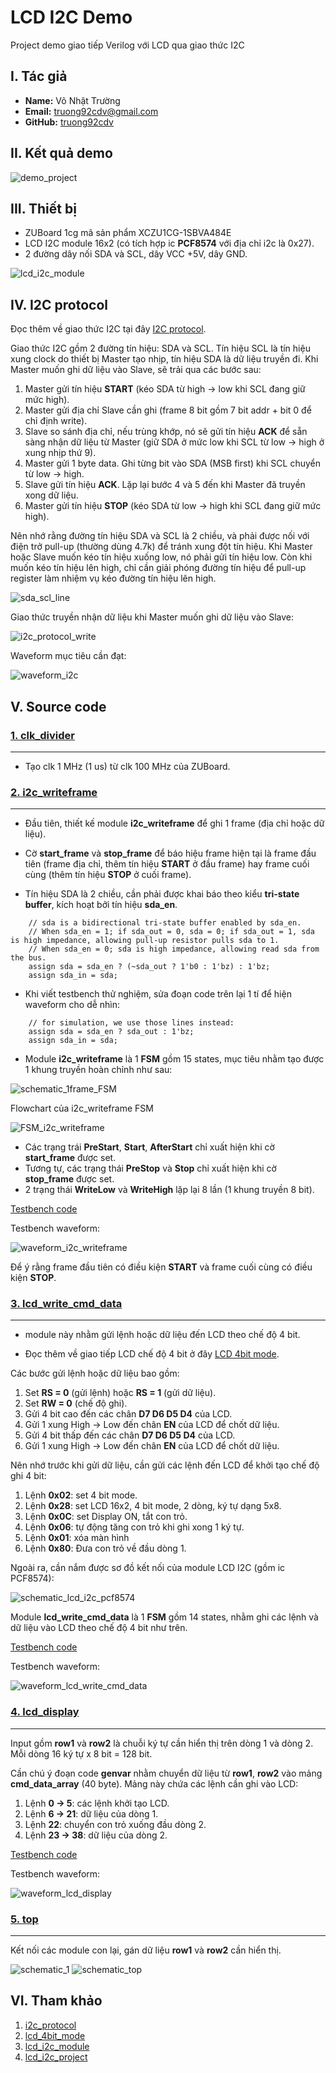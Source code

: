 # LCD I2C Demo

Project demo giao tiếp Verilog với LCD qua giao thức I2C

## I. Tác giả

- **Name:** Võ Nhật Trường
- **Email:** truong92cdv@gmail.com
- **GitHub:** [truong92cdv](https://github.com/truong92cdv)

## II. Kết quả demo

![demo_project](./images/demo_project.jpg)

## III. Thiết bị

- ZUBoard 1cg mã sản phẩm XCZU1CG-1SBVA484E
- LCD I2C module 16x2 (có tích hợp ic **PCF8574** với địa chỉ i2c là 0x27).
- 2 đường dây nối SDA và SCL, dây VCC +5V, dây GND.

![lcd_i2c_module](./images/lcd_i2c_module.jpg)

## IV. I2C protocol

Đọc thêm về giao thức I2C tại đây [I2C protocol](https://dayhocstem.com/blog/2020/05/giao-dien-ghep-noi-i2c.html).

Giao thức I2C gồm 2 đường tín hiệu: SDA và SCL. Tín hiệu SCL là tín hiệu xung clock do thiết bị Master tạo nhịp, tín hiệu SDA là dữ liệu truyền đi.
Khi Master muốn ghi dữ liệu vào Slave, sẽ trải qua các bước sau:
1. Master gửi tín hiệu **START** (kéo SDA từ high -> low khi SCL đang giữ mức high).
2. Master gửi địa chỉ Slave cần ghi (frame 8 bit gồm 7 bit addr + bit 0 để chỉ định write).
3. Slave so sánh địa chỉ, nếu trùng khớp, nó sẽ gửi tín hiệu **ACK** để sẵn sàng nhận dữ liệu từ Master (giữ SDA ở mức low khi SCL từ low -> high ở xung nhịp thứ 9).
4. Master gửi 1 byte data. Ghi từng bit vào SDA (MSB first) khi SCL chuyển từ low -> high.
5. Slave gửi tín hiệu **ACK**. Lặp lại bước 4 và 5 đến khi Master đã truyền xong dữ liệu.
6. Master gửi tín hiệu **STOP** (kéo SDA từ low -> high khi SCL đang giữ mức high).

Nên nhớ rằng đường tín hiệu SDA và SCL là 2 chiều, và phải được nối với điện trở pull-up (thường dùng 4.7k) để tránh xung đột tín hiệu. Khi Master hoặc Slave muốn kéo tín hiệu xuống low, nó phải gửi tín hiệu low. Còn khi muốn kéo tín hiệu lên high, chỉ cần giải phóng đường tín hiệu để pull-up register làm nhiệm vụ kéo đường tín hiệu lên high.

![sda_scl_line](./images/sda_scl_line.png)

Giao thức truyền nhận dữ liệu khi Master muốn ghi dữ liệu vào Slave:

![i2c_protocol_write](./images/i2c_protocol_write.png)

Waveform mục tiêu cần đạt:

![waveform_i2c](./images/waveform_i2c.png)

## V. Source code

### [1. clk_divider](./src/clk_divider.v)

---

- Tạo clk 1 MHz (1 us) từ clk 100 MHz của ZUBoard.

### [2. i2c_writeframe](./src/i2c_writeframe.v)

---

- Đầu tiên, thiết kế module **i2c_writeframe** để ghi 1 frame (địa chỉ hoặc dữ liệu).


- Cờ **start_frame** và **stop_frame** để báo hiệu frame hiện tại là frame đầu tiên (frame địa chỉ, thêm tín hiệu **START** ở đầu frame) hay frame cuối cùng (thêm tín hiệu **STOP** ở cuối frame).

- Tín hiệu SDA là 2 chiều, cần phải được khai báo theo kiểu **tri-state buffer**, kích hoạt bởi tín hiệu **sda_en**.

```
    // sda is a bidirectional tri-state buffer enabled by sda_en.
    // When sda_en = 1; if sda_out = 0, sda = 0; if sda_out = 1, sda is high impedance, allowing pull-up resistor pulls sda to 1.
    // When sda_en = 0; sda is high impedance, allowing read sda from the bus.
    assign sda = sda_en ? (~sda_out ? 1'b0 : 1'bz) : 1'bz;
    assign sda_in = sda;
```

- Khi viết testbench thử nghiệm, sửa đoạn code trên lại 1 tí để hiện waveform cho dễ nhìn:

```
    // for simulation, we use those lines instead:
    assign sda = sda_en ? sda_out : 1'bz;
    assign sda_in = sda;
```

- Module **i2c_writeframe** là 1 **FSM** gồm 15 states, mục tiêu nhằm tạo được 1 khung truyền hoàn chỉnh như sau:

![schematic_1frame_FSM](./images/schematic_1frame_FSM.png)

Flowchart của i2c_writeframe FSM

![FSM_i2c_writeframe](./images/FSM_i2c_writeframe.png)

- Các trạng trái **PreStart**, **Start**, **AfterStart** chỉ xuất hiện khi cờ **start_frame** được set.
- Tương tự, các trạng thái **PreStop** và **Stop** chỉ xuất hiện khi cờ **stop_frame** được set.
- 2 trạng thái **WriteLow** và **WriteHigh** lặp lại 8 lần (1 khung truyền 8 bit).

[Testbench code](./tb/i2c_writeframe_tb.v)

Testbench waveform:

![waveform_i2c_writeframe](./images/waveform_i2c_writeframe.png)

Để ý rằng frame đầu tiên có điều kiện **START** và frame cuối cùng có điều kiện **STOP**.

### [3. lcd_write_cmd_data](./src/lcd_write_cmd_data.v)

---

- module này nhằm gửi lệnh hoặc dữ liệu đến LCD theo chế độ 4 bit.

- Đọc thêm về giao tiếp LCD chế độ 4 bit ở đây [LCD 4bit mode](https://www.electronicwings.com/8051/lcd16x2-interfacing-in-4-bit-mode-with-8051).

Các bước gửi lệnh hoặc dữ liệu bao gồm:
1. Set **RS = 0** (gửi lệnh) hoặc **RS = 1** (gửi dữ liệu).
2. Set **RW = 0** (chế độ ghi).
3. Gửi 4 bit cao đến các chân **D7 D6 D5 D4** của LCD.
4. Gửi 1 xung High -> Low đến chân **EN** của LCD để chốt dữ liệu.
5. Gửi 4 bit thấp đến các chân **D7 D6 D5 D4** của LCD.
6. Gửi 1 xung High -> Low đến chân **EN** của LCD để chốt dữ liệu.

Nên nhớ trước khi gửi dữ liệu, cần gửi các lệnh đến LCD để khởi tạo chế độ ghi 4 bit:
1. Lệnh **0x02**: set 4 bit mode.
2. Lệnh **0x28**: set LCD 16x2, 4 bit mode, 2 dòng, ký tự dạng 5x8.
3. Lệnh **0x0C**: set Display ON, tắt con trỏ.
4. Lệnh **0x06**: tự động tăng con trỏ khi ghi xong 1 ký tự.
5. Lệnh **0x01**: xóa màn hình
6. Lệnh **0x80**: Đưa con trỏ về đầu dòng 1.

Ngoài ra, cần nắm được sơ đồ kết nối của module LCD I2C (gồm ic PCF8574):

![schematic_lcd_i2c_pcf8574](./images/schematic_lcd_i2c_pcf8574.png)

Module **lcd_write_cmd_data** là 1 **FSM** gồm 14 states, nhằm ghi các lệnh và dữ liệu vào LCD theo chế độ 4 bit như trên.

[Testbench code](./tb/lcd_write_cmd_data_tb.v)

Testbench waveform:

![waveform_lcd_write_cmd_data](./images/waveform_lcd_write_cmd_data.png)

### [4. lcd_display](./src/lcd_display.v)

---

Input gồm **row1** và **row2** là chuỗi ký tự cần hiển thị trên dòng 1 và dòng 2. Mỗi dòng 16 ký tự x 8 bit = 128 bit.

Cần chú ý đoạn code **genvar** nhằm chuyển dữ liệu từ **row1**, **row2** vào mảng **cmd_data_array** (40 byte). Mảng này chứa các lệnh cần ghi vào LCD:
1. Lệnh **0 -> 5**:  các lệnh khởi tạo LCD.
2. Lệnh **6 -> 21**: dữ liệu của dòng 1.
3. Lệnh **22**: chuyển con trỏ xuống đầu dòng 2.
4. Lệnh **23 -> 38**: dữ liệu của dòng 2.

[Testbench code](./tb/lcd_display_tb.v)

Testbench waveform:

![waveform_lcd_display](./images/waveform_lcd_display.png)

### [5. top](./src/top.v)

---

Kết nối các module con lại, gán dữ liệu **row1** và **row2** cần hiển thị.

![schematic_1](./images/schematic_1.png)
![schematic_top](./images/schematic_top.png)

## VI. Tham khảo

1. [i2c_protocol](https://dayhocstem.com/blog/2020/05/giao-dien-ghep-noi-i2c.html)
2. [lcd_4bit_mode](https://www.electronicwings.com/8051/lcd16x2-interfacing-in-4-bit-mode-with-8051)
3. [lcd_i2c_module](https://blog.csdn.net/qq_41795958/article/details/113649456)
4. [lcd_i2c_project](https://blog.csdn.net/xyx0610/article/details/121715973)
